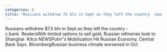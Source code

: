```yaml
---
categories: b
title: "Russians withdrew 75 bln in Sept as they left the country  cbank  Reuters"
---
```

Russians withdrew $7.5 bln in Sept as they left the country - c.bank&nbsp;&nbsp;ReutersWith limited options to sell gold, Russian refineries look to Shanghai&nbsp;&nbsp;Kitco NEWSPutin"s Mobilization Hit Russian Economy, Central Bank Says&nbsp;&nbsp;BloombergRussian business climate worsened in Oct 